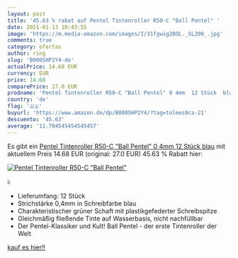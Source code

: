 ```yaml
---
layout: post
title: '45.63 % rabat auf Pentel Tintenroller R50-C "Ball Pentel" '
date: 2021-01-13 10:43:55
image: 'https://m.media-amazon.com/images/I/31fgwig2BOL._SL200_.jpg'
comments: true
category: ofertas
author: ring
slug: 'B000SHP2Y4-de'
actualPrice: 14.68 EUR
currency: EUR
price: 14.68
comparePrice: 27.0 EUR
prodname: 'Pentel Tintenroller R50-C "Ball Pentel" 0 4mm  12 Stück  blau'
country: 'de'
flag: '🇩🇪'
buyurl: 'https://www.amazon.de/dp/B000SHP2Y4/?tag=tolees0ca-21'
descuento: '45.63'
average: '11.704545454545457'
---
```


Es gibt ein [Pentel Tintenroller R50-C "Ball Pentel" 0 4mm  12 Stück  blau](https://www.amazon.de/dp/B000SHP2Y4/?tag=tolees0ca-21) mit aktuellem Preis 14.68 EUR (original: 27.0 EUR) 45.63 % Rabatt hier:

[![Pentel Tintenroller R50-C "Ball Pentel" ](https://m.media-amazon.com/images/I/31fgwig2BOL._SL200_.jpg)](https://www.amazon.de/dp/B000SHP2Y4/?tag=tolees0ca-21)

ℹ️:

- Lieferumfang: 12 Stück
- Strichstärke 0,4mm in Schreibfarbe blau
- Charakteristischer grüner Schaft mit plastikgefederter Schreibspitze
- Gleichmäßig fließende Tinte auf Wasserbasis, nicht nachfüllbar
- Der Pentel-Klassiker und Kult! Ball Pentel - der erste Tintenroller der Welt

[kauf es hier!!](https://www.amazon.de/dp/B000SHP2Y4/?tag=tolees0ca-21)
